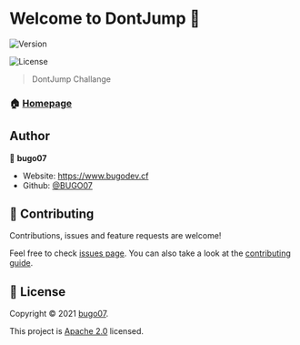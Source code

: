 # Welcome to DontJump 👋
![Version](https://img.shields.io/badge/version-v1.0-blue.svg?cacheSeconds=2592000)

![License](https://img.shields.io/badge/License-Apache-2.0-yellow.svg)

> DontJump Challange

### 🏠 [Homepage](https://github.com/BUGO07/DontJump#readme)

## Author

👤 **bugo07**

* Website: https://www.bugodev.cf
* Github: [@BUGO07](https://github.com/BUGO07)

## 🤝 Contributing

Contributions, issues and feature requests are welcome!

Feel free to check [issues page](https://github.com/BUGO07/DontJump/issues). You can also take a look at the [contributing guide](https://github.com/BUGO07/DontJump/pulls).

## 📝 License

Copyright © 2021 [bugo07](https://github.com/BUGO07).

This project is [Apache 2.0](https://choosealicense.com/licenses/apache-2.0/) licensed.
